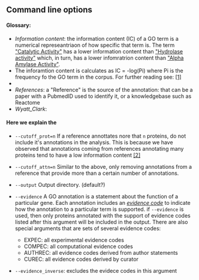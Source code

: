 ## Command line options

#### Glossary:
+ _Information content_: the information content (IC) of a GO term is a numerical represeantriaon of how specific that term is. The term ["Catalytic Activity"](https://www.ebi.ac.uk/QuickGO/term/GO:0003824) has a lower information content than ["Hydrolase activity"](https://www.ebi.ac.uk/QuickGO/term/GO:0016787) which, in turn, has a lower infomratrion content than ["Alpha Amylase Activity"](https://www.ebi.ac.uk/QuickGO/term/GO:0004556).
+ The inforamtion content is calculates as IC = -log(Pi) where Pi is the frequency fo the GO term in the corpus. For further reading see: [[1]](https://journals.plos.org/ploscompbiol/article?id=10.1371/journal.pcbi.1000443)
+ 
+ _References_: a "Reference" is the source of the annotation: that can be a paper with a PubmedID used to identify it, or a knowledgebase such as Reactome
+ _Wyatt_Clark_: 

#### Here we explain the 

+ `--cutoff_prot=n`
If a reference annottates nore that `n` proteins, do not include it's annotations in the analysis. This is because we have observed that annotations coming from references annotating many proteins tend to have a low information content [[2]](https://journals.plos.org/ploscompbiol/article/authors?id=10.1371/journal.pcbi.1003063)

+ `--cutoff_attn=n`
Similar to the above, only removing annotations from a reference that provide more than a certain number of annotations.

+ `--output`
Output directory. (default?)

+ `--evidence`
A GO annotation is a statement about the function of a particular gene. Each annotation includes an [_evidence code_](http://geneontology.org/docs/guide-go-evidence-codes/) to indicate how the annotation to a particular term is supported. if `--evidence` is used, then only proteins annotated with the support of evidence codes listed after this argument will be included in the output. There are also special arguments that are sets of several evidence codes:

    + EXPEC: all experimental evidence codes
    + COMPEC: all computational evidence codes
    + AUTHREC: all evidence codes derived from author statements
    + CUREC: all evidence codes derived by curator

+ `--evidence_inverse`: excludes the evidece codes in this argument



